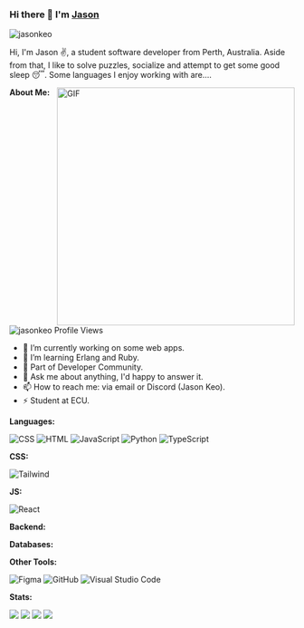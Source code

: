 ### Hi there 👋 I'm [Jason](https://jasonkeo.github.io/website/)


<img src="https://github-profile-trophy.vercel.app/?username=jasonkeo&theme=onedark&margin-w=15&margin-h=15&column=7&v=2" alt="jasonkeo" />

Hi, I'm Jason ✌️, a student software developer from Perth, Australia. Aside from that, I like to solve puzzles, socialize and attempt to get some good sleep 😴. Some languages I enjoy working with are....

<img align="right" width=420px alt="GIF" src="https://giphy.com/gifs/studio-ghibli-spirited-away-ayBZf3xVtT74Q" />


**About Me:**

<p align="left"> <img src="https://komarev.com/ghpvc/?username=jasonkeo&label=Profile%20views&color=0e75b6&style=flat" alt="jasonkeo Profile Views" /> </p>

- 🔭 I’m currently working on some web apps.
- 🌱 I’m learning Erlang and Ruby.
- 👯 Part of Developer Community.
- 💬 Ask me about anything, I'd happy to answer it.
- 📫 How to reach me: via email or Discord (Jason Keo).
- ⚡ Student at ECU.


**Languages:**


![CSS](https://img.shields.io/badge/-CSS-05122A?style=flat&logo=CSS3&logoColor=1572B6)
![HTML](https://img.shields.io/badge/-HTML-05122A?style=flat&logo=HTML5)
![JavaScript](https://img.shields.io/badge/-JavaScript-05122A?style=flat&logo=javascript)
![Python](https://img.shields.io/badge/-Python-05122A?style=flat&logo=python)
![TypeScript](https://img.shields.io/badge/-TypeScript-05122A?style=flat&logo=typescript)

**CSS:**

![Tailwind](https://img.shields.io/badge/-Tailwind-05122A?style=flat&logo=tailwindcss)

**JS:**

![React](https://shields.io/badge/react-black?logo=react&style=for-the-badge)


**Backend:**



**Databases:**



**Other Tools:**


![Figma](https://img.shields.io/badge/-Figma-05122A?style=flat&logo=figma)
![GitHub](https://img.shields.io/badge/-GitHub-05122A?style=flat&logo=github)
![Visual Studio Code](https://img.shields.io/badge/-Visual%20Studio%20Code-05122A?style=flat&logo=visual-studio-code&logoColor=007ACC)

**Stats:**

![](https://github.com/jasonkeo/github-stats/blob/master/generated/overview.svg#gh-dark-mode-only)
![](https://github.com/jasonkeo/github-stats/blob/master/generated/overview.svg#gh-light-mode-only)
![](https://github.com/jasonkeo/github-stats/blob/master/generated/languages.svg#gh-dark-mode-only)
![](https://github.com/jasonkeo/github-stats/blob/master/generated/languages.svg#gh-light-mode-only)
